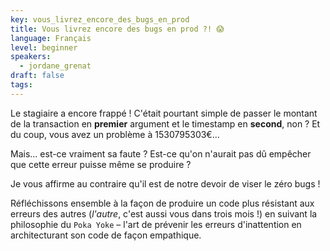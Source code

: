 ```yaml
---
key: vous_livrez_encore_des_bugs_en_prod
title: Vous livrez encore des bugs en prod ?! 😱
language: Français
level: beginner
speakers:
  - jordane_grenat
draft: false
tags:
---
```

Le stagiaire a encore frappé ! C'était pourtant simple de passer le montant de la transaction en **premier** argument et le timestamp en **second**, non ? Et du coup, vous avez un problème à 1530795303€...

Mais... est-ce vraiment sa faute ? Est-ce qu'on n'aurait pas dû empêcher que cette erreur puisse même se produire ?

Je vous affirme au contraire qu'il est de notre devoir de viser le zéro bugs !

Réfléchissons ensemble à la façon de produire un code plus résistant aux erreurs des autres (*l'autre*, c'est aussi vous dans trois mois !) en suivant la philosophie du `Poka Yoke` – l'art de prévenir les erreurs d'inattention en architecturant son code de façon empathique.
